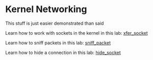 # Kernel Networking

This stuff is just easier demonstrated than said  

Learn how to work with sockets in the kernel in this lab: [xfer_socket](../LKXR_labs/xfer_socket/xfer_socket.c)  

Learn how to sniff packets in this lab: [sniff_packet](../LKXR_labs/sniff_packet/sniff_packet.c)  

Learn how to hide a connection in this lab: [hide_socket](../LKXR_labs/hide_socket/hide_socket.c)  

